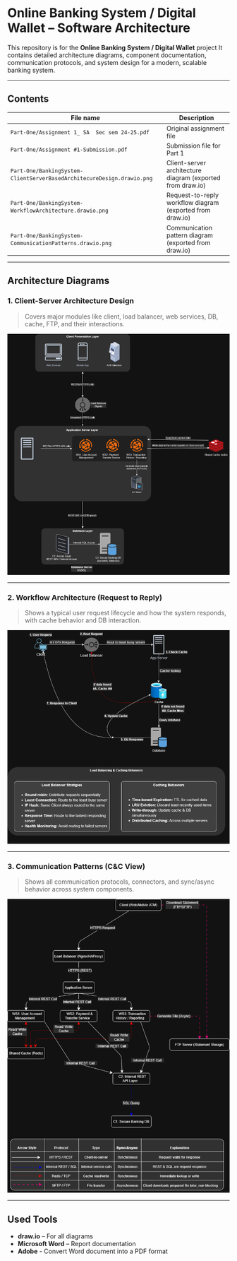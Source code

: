 # Online Banking System / Digital Wallet – Software Architecture 

This repository is for the **Online Banking System / Digital Wallet** project
It contains detailed architecture diagrams, component documentation, communication protocols, and system design for a modern, scalable banking system.

---

## Contents

| File name                                                               | Description                                                 |
|-------------------------------------------------------------------------|-------------------------------------------------------------|
| `Part-One/Assignment 1_ SA  Sec sem 24-25.pdf`                          | Original assignment file                                    |
| `Part-One/Assignment #1-Submission.pdf`                                 | Submission file for Part 1                                  |
| `Part-One/BankingSystem-ClientServerBasedArchitecureDesign.drawio.png`  | Client-server architecture diagram (exported from draw.io)  |
| `Part-One/BankingSystem-WorkflowArchitecture.drawio.png`                | Request-to-reply workflow diagram (exported from draw.io)   |
| `Part-One/BankingSystem-CommunicationPatterns.drawio.png`               | Communication pattern diagram (exported from draw.io)       |

---

## Architecture Diagrams

### 1. Client-Server Architecture Design

> Covers major modules like client, load balancer, web services, DB, cache, FTP, and their interactions.

<p align="left">
  <img src="Part-One/BankingSystem-ClientServerBasedArchitecureDesign.drawio.png" alt="Client-Server Architecture" width="700"/>
</p>

---

### 2. Workflow Architecture (Request to Reply)

> Shows a typical user request lifecycle and how the system responds, with cache behavior and DB interaction.

<p align="left">
  <img src="Part-One/BankingSystem-WorkflowArchitecture.drawio.png" alt="Workflow Diagram" width="700"/>
</p>

---

### 3. Communication Patterns (C&C View)

> Shows all communication protocols, connectors, and sync/async behavior across system components.

<p align="left">
  <img src="Part-One/BankingSystem-CommunicationPatterns.drawio.png" alt="Communication Patterns" width="700"/>
</p>

---

## Used Tools

- **draw.io** – For all diagrams  
- **Microsoft Word** – Report documentation  
- **Adobe** - Convert  Word document into a PDF format
